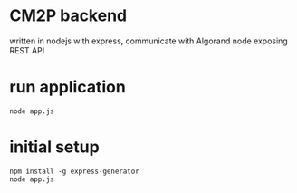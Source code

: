 # CM2P backend

written in nodejs with express, communicate with Algorand node exposing REST API

# run application

`node app.js`

# initial setup

```
npm install -g express-generator
node app.js
```


